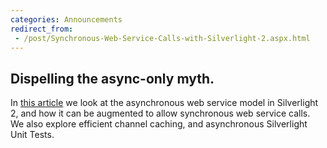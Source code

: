 ```yaml
---
categories: Announcements
redirect_from:
 - /post/Synchronous-Web-Service-Calls-with-Silverlight-2.aspx.html
---
```


## Dispelling the async-only myth. 

In [this article](http://www.codeproject.com/KB/silverlight/SynchronousSilverlight.aspx) we look at the asynchronous web service model in Silverlight 2, 
and how it can be augmented to allow synchronous web service calls. We also explore efficient channel caching, and asynchronous Silverlight Unit Tests.